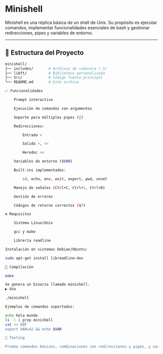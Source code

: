 # Minishell

Minishell es una réplica básica de un shell de Unix. Su propósito es ejecutar comandos, implementar funcionalidades esenciales de bash y gestionar redirecciones, pipes y variables de entorno.

---

## 🧱 Estructura del Proyecto

```bash
minishell/
├── includes/       # Archivos de cabecera (.h)
├── libft/          # Biblioteca personalizada
├── Src/            # Código fuente principal
└── README.md       # Este archivo

✅ Funcionalidades

    Prompt interactivo

    Ejecución de comandos con argumentos

    Soporte para múltiples pipes (|)

    Redirecciones:

        Entrada <

        Salida >, >>

        Heredoc <<

    Variables de entorno ($VAR)

    Built-ins implementados:

        cd, echo, env, exit, export, pwd, unset

    Manejo de señales (Ctrl+C, Ctrl+\, Ctrl+D)

    Gestión de errores

    Códigos de retorno correctos ($?)

⚙️ Requisitos

    Sistema Linux/Unix

    gcc y make

    Librería readline

Instalación en sistemas Debian/Ubuntu:

sudo apt-get install libreadline-dev

🔨 Compilación

make

Se genera un binario llamado minishell.
▶️ Uso

./minishell

Ejemplos de comandos soportados:

echo hola mundo
ls -l | grep minishell
cat << EOF
export VAR=42 && echo $VAR

🧪 Testing

Prueba comandos básicos, combinaciones con redirecciones y pipes, y variables de entorno.
